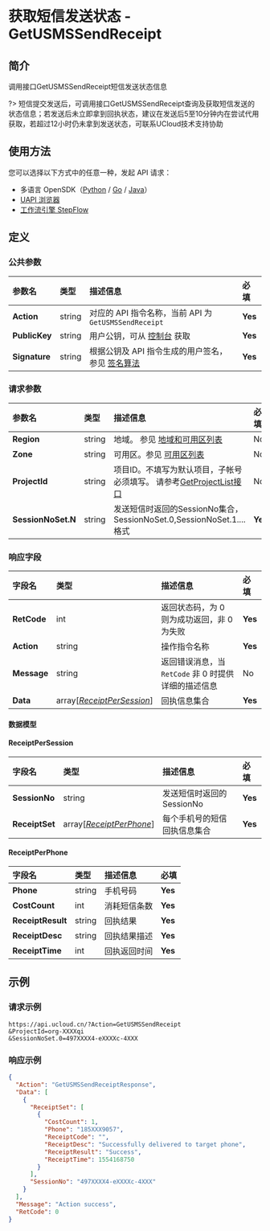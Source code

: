 # 获取短信发送状态 - GetUSMSSendReceipt

## 简介

调用接口GetUSMSSendReceipt短信发送状态信息

?> 短信提交发送后，可调用接口GetUSMSSendReceipt查询及获取短信发送的状态信息；若发送后未立即拿到回执状态，建议在发送后5至10分钟内在尝试代用获取，若超过12小时仍未拿到发送状态，可联系UCloud技术支持协助



## 使用方法

您可以选择以下方式中的任意一种，发起 API 请求：
- 多语言 OpenSDK（[Python](https://github.com/ucloud/ucloud-sdk-python3) / [Go](https://github.com/ucloud/ucloud-sdk-go) / [Java](https://github.com/ucloud/ucloud-sdk-java)）
- [UAPI 浏览器](https://console.ucloud.cn/uapi/detail?id=GetUSMSSendReceipt)
- [工作流引擎 StepFlow](https://console.ucloud.cn/stepflow/manage/)

## 定义

### 公共参数

| 参数名 | 类型 | 描述信息 | 必填 |
|:---|:---|:---|:---|
| **Action**     | string  | 对应的 API 指令名称，当前 API 为 `GetUSMSSendReceipt`                        | **Yes** |
| **PublicKey**  | string  | 用户公钥，可从 [控制台](https://console.ucloud.cn/uapi/apikey) 获取                                             | **Yes** |
| **Signature**  | string  | 根据公钥及 API 指令生成的用户签名，参见 [签名算法](api/summary/signature.md)  | **Yes** |

### 请求参数

| 参数名 | 类型 | 描述信息 | 必填 |
|:---|:---|:---|:---|
| **Region** | string | 地域。 参见 [地域和可用区列表](api/summary/regionlist) |No|
| **Zone** | string | 可用区。参见 [可用区列表](api/summary/regionlist) |No|
| **ProjectId** | string | 项目ID。不填写为默认项目，子帐号必须填写。 请参考[GetProjectList接口](api/summary/get_project_list) |No|
| **SessionNoSet.N** | string | 发送短信时返回的SessionNo集合，SessionNoSet.0,SessionNoSet.1....格式 |**Yes**|

### 响应字段

| 字段名 | 类型 | 描述信息 | 必填 |
|:---|:---|:---|:---|
| **RetCode** | int | 返回状态码，为 0 则为成功返回，非 0 为失败 |**Yes**|
| **Action** | string | 操作指令名称 |**Yes**|
| **Message** | string | 返回错误消息，当 `RetCode` 非 0 时提供详细的描述信息 |No|
| **Data** | array[[*ReceiptPerSession*](#ReceiptPerSession)] | 回执信息集合 |**Yes**|

#### 数据模型


#### ReceiptPerSession

| 字段名 | 类型 | 描述信息 | 必填 |
|:---|:---|:---|:---|
| **SessionNo** | string | 发送短信时返回的SessionNo |**Yes**|
| **ReceiptSet** | array[[*ReceiptPerPhone*](#ReceiptPerPhone)] | 每个手机号的短信回执信息集合 |**Yes**|

#### ReceiptPerPhone

| 字段名 | 类型 | 描述信息 | 必填 |
|:---|:---|:---|:---|
| **Phone** | string | 手机号码 |**Yes**|
| **CostCount** | int | 消耗短信条数 |**Yes**|
| **ReceiptResult** | string | 回执结果 |**Yes**|
| **ReceiptDesc** | string | 回执结果描述 |**Yes**|
| **ReceiptTime** | int | 回执返回时间 |**Yes**|

## 示例

### 请求示例
    
```
https://api.ucloud.cn/?Action=GetUSMSSendReceipt
&ProjectId=org-XXXXqi
&SessionNoSet.0=497XXXX4-eXXXXc-4XXX
```

### 响应示例
    
```json
{
  "Action": "GetUSMSSendReceiptResponse",
  "Data": [
    {
      "ReceiptSet": [
        {
          "CostCount": 1,
          "Phone": "185XXX9057",
          "ReceiptCode": "",
          "ReceiptDesc": "Successfully delivered to target phone",
          "ReceiptResult": "Success",
          "ReceiptTime": 1554168750
        }
      ],
      "SessionNo": "497XXXX4-eXXXXc-4XXX"
    }
  ],
  "Message": "Action success",
  "RetCode": 0
}
```






